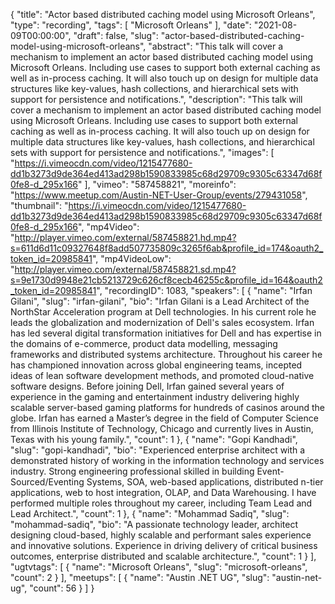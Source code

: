 {
  "title": "Actor based distributed caching model using Microsoft Orleans",
  "type": "recording",
  "tags": [
    "Microsoft Orleans"
  ],
  "date": "2021-08-09T00:00:00",
  "draft": false,
  "slug": "actor-based-distributed-caching-model-using-microsoft-orleans",
  "abstract": "This talk will cover a mechanism to implement an actor based distributed caching model using Microsoft Orleans. Including use cases to support both external caching as well as in-process caching. It will also touch up on design for multiple data structures like key-values, hash collections, and hierarchical sets with support for persistence and notifications.",
  "description": "This talk will cover a mechanism to implement an actor based distributed caching model using Microsoft Orleans. Including use cases to support both external caching as well as in-process caching. It will also touch up on design for multiple data structures like key-values, hash collections, and hierarchical sets with support for persistence and notifications.",
  "images": [
    "https://i.vimeocdn.com/video/1215477680-dd1b3273d9de364ed413ad298b1590833985c68d29709c9305c63347d68f0fe8-d_295x166"
  ],
  "vimeo": "587458821",
  "moreinfo": "https://www.meetup.com/Austin-NET-User-Group/events/279431058",
  "thumbnail": "https://i.vimeocdn.com/video/1215477680-dd1b3273d9de364ed413ad298b1590833985c68d29709c9305c63347d68f0fe8-d_295x166",
  "mp4Video": "http://player.vimeo.com/external/587458821.hd.mp4?s=611d6d11c09327648f8add507735809c3265f6ab&profile_id=174&oauth2_token_id=20985841",
  "mp4VideoLow": "http://player.vimeo.com/external/587458821.sd.mp4?s=9e1730d9948e21cb5213729c626cf8cecb46255c&profile_id=164&oauth2_token_id=20985841",
  "recordingID": 1083,
  "speakers": [
    {
      "name": "Irfan Gilani",
      "slug": "irfan-gilani",
      "bio": "Irfan Gilani is a Lead Architect of the NorthStar Acceleration program at Dell technologies. In his current role he leads the globalization and modernization of Dell's sales ecosystem.  Irfan has led several digital transformation initiatives for Dell and has expertise in the domains of e-commerce, product data modelling, messaging frameworks and distributed systems architecture. Throughout his career he has championed innovation across global engineering teams, incepted ideas of lean software development methods, and promoted cloud-native software designs.  Before joining Dell, Irfan gained several years of experience in the gaming and entertainment industry delivering highly scalable server-based gaming platforms for hundreds of casinos around the globe.  Irfan has earned a Master’s degree in the field of Computer Science from Illinois Institute of Technology, Chicago and currently lives in Austin, Texas with his young family.",
      "count": 1
    },
    {
      "name": "Gopi Kandhadi",
      "slug": "gopi-kandhadi",
      "bio": "Experienced enterprise architect with a demonstrated history of working in the information technology and services industry. Strong engineering professional skilled in building Event-Sourced/Eventing Systems, SOA, web-based applications, distributed n-tier applications, web to host integration, OLAP, and Data Warehousing. I have performed multiple roles throughout my career, including Team Lead and Lead Architect.",
      "count": 1
    },
    {
      "name": "Mohammad Sadiq",
      "slug": "mohammad-sadiq",
      "bio": "A passionate technology leader, architect designing cloud-based, highly scalable and performant sales experience and innovative solutions. Experience in driving delivery of critical business outcomes, enterprise distributed and scalable architecture.",
      "count": 1
    }
  ],
  "ugtvtags": [
    {
      "name": "Microsoft Orleans",
      "slug": "microsoft-orleans",
      "count": 2
    }
  ],
  "meetups": [
    {
      "name": "Austin .NET UG",
      "slug": "austin-net-ug",
      "count": 56
    }
  ]
}